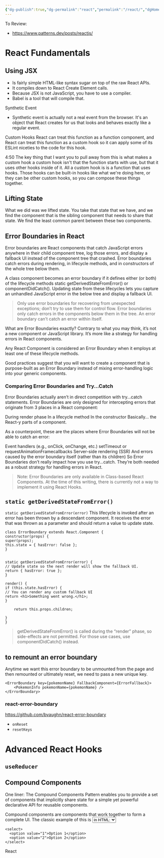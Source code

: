 ```yaml
---
{"dg-publish":true,"dg-permalink":"react","permalink":"/react/","dgHomeLink":true,"dgPassFrontmatter":false}
---
```



To Review:

- https://www.patterns.dev/posts/reactjs/

# React Fundamentals

## Using JSX

- Is fairly simple HTML-like syntax sugar on top of the raw React APIs.
- It compiles down to React Create Element calls.
- Because JSX is not JavaScript, you have to use a compiler.
- Babel is a tool that will compile that.

Synthetic Event

- Synthetic event is actually not a real event from the browser. It's an object that React creates for us that looks and behaves exactly like a regular event.

Custom Hooks
React can treat this function as a function component, and React can treat this function as a custom hook so it can apply some of its ESLint niceties to the code for this hook.

4:50 The key thing that I want you to pull away from this is what makes a custom hook a custom hook isn't that the function starts with use, but that it uses other hooks inside of it. All a custom hook is is a function that uses hooks. Those hooks can be built-in hooks like what we're doing here, or they can be other custom hooks, so you can compose these things together.

## Lifting State

What we did was we lifted state. You take that state that we have, and we find the component that is the sibling component that needs to share that state. We find the least common parent between these two components.

## Error Boundaries in React

Error boundaries are React components that catch JavaScript errors anywhere in their child component tree, log those errors, and display a fallback UI instead of the component tree that crashed. Error boundaries catch errors during rendering, in lifecycle methods, and in constructors of the whole tree below them.

A class component becomes an error boundary if it defines either (or both) of the lifecycle methods static getDerivedStateFromError() or componentDidCatch(). Updating state from these lifecycles lets you capture an unhandled JavaScript error in the below tree and display a fallback UI.

> Only use error boundaries for recovering from unexpected exceptions; don’t try to use them for control flow.
> Error boundaries only catch errors in the components below them in the tree. An error boundary can’t catch an error within itself.

What are Error Boundaries exactly? Contrary to what you may think, it’s not a new component or JavaScript library. It’s more like a strategy for handling errors in React components.

Any React Component is considered an Error Boundary when it employs at least one of these lifecycle methods.

Good practices suggest that you will want to create a component that is purpose-built as an Error Boundary instead of mixing error-handling logic into your generic components.

### Comparing Error Boundaries and Try...Catch

Error Boundaries actually aren’t in direct competition with try...catch statements. Error Boundaries are only designed for intercepting errors that originate from 3 places in a React component:

During render phase
In a lifecycle method
In the constructor
Basically… the React-y parts of a component.

As a counterpoint, these are the places where Error Boundaries will not be able to catch an error:

Event handlers (e.g., onClick, onChange, etc.)
setTimeout or requestAnimationFramecallbacks
Server-side rendering (SSR)
And errors caused by the error boundary itself (rather than its children)
So Error Boundaries don’t really impact how you use try...catch. They’re both needed as a robust strategy for handling errors in React.

> Note: Error Boundaries are only available in Class-based React Components. At the time of this writing, there is currently not a way to implement it using React Hooks.

## `static getDerivedStateFromError()`

`static getDerivedStateFromError(error)`
This lifecycle is invoked after an error has been thrown by a descendant component. It receives the error that was thrown as a parameter and should return a value to update state.

```
class ErrorBoundary extends React.Component {
constructor(props) {
super(props);
this.state = { hasError: false };
}


static getDerivedStateFromError(error) {
// Update state so the next render will show the fallback UI.
return { hasError: true };
}

render() {
if (this.state.hasError) {
// You can render any custom fallback UI
return <h1>Something went wrong.</h1>;
}

    return this.props.children;

}
}
```

> getDerivedStateFromError() is called during the “render” phase, so side-effects are not permitted. For those use cases, use componentDidCatch() instead.

## to remount an error boundary

Anytime we want this error boundary to be unmounted from the page and then remounted or ultimately reset, we need to pass a new unique key.

```
<ErrorBoundary key={pokemonName} FallbackComponent={ErrorFallback}>
    <PokemonInfo pokemonName={pokemonName} />
</ErrorBoundary>
```

### react-error-boundary

https://github.com/bvaughn/react-error-boundary

- `onReset`
- `resetKeys`

# Advanced React Hooks

## `useReducer`

## Compound Components

One liner: The Compound Components Pattern enables you to provide a set of components that implicitly share state for a simple yet powerful declarative API for reusable components.

Compound components are components that work together to form a complete UI. The classic example of this is <select> and <option> in HTML:

```
<select>
  <option value="1">Option 1</option>
  <option value="2">Option 2</option>
</select>

```


React